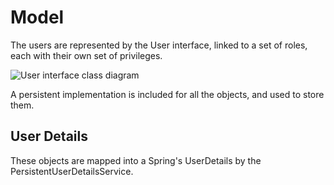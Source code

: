 # Model

The users are represented by the User interface, linked to a set of roles, each with their own set of privileges.

![User interface class diagram][user_interface_class_diagram]

A persistent implementation is included for all the objects, and used to store them.

## User Details

These objects are mapped into a Spring's UserDetails by the PersistentUserDetailsService.

[user_interface_class_diagram]: ./images/user_interface_class_diagram.png
